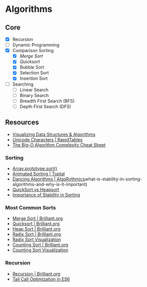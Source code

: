 # Algorithms

## Core
- [X] Recursion
- [ ] Dynamic Programming
- [X] Comparison Sorting
  - [X] *Merge Sort*
  - [X] *Quicksort*
  - [X] Bubble Sort
  - [X] Selection Sort
  - [X] Insertion Sort
- [ ] Searching
  - [ ] Linear Search
  - [ ] Binary Search
  - [ ] Breadth First Search (BFS)
  - [ ] Depth First Search (DFS)

## Resources
- [Visualizing Data Structures & Algorithms](https://visualgo.net/en)
- [Unicode Characters | RapidTables](https://www.rapidtables.com/code/text/unicode-characters.html)
- [The Big-O Algorithm Complexity Cheat Sheet](https://www.bigocheatsheet.com/ "Big O Cheat Sheet")

### Sorting
- [Array.prototype.sort()](https://developer.mozilla.org/en-US/docs/Web/JavaScript/Reference/Global_Objects/Array/sort)
- [Animated Sorting | Toptal](https://www.toptal.com/developers/sorting-algorithms)
- [Dancing Algorithms | AlgoRythmics](https://www.youtube.com/user/AlgoRythmics/videos)what-is-stability-in-sorting-algorithms-and-why-is-it-important)
- [QuickSort vs Heapsort](https://stackoverflow.com/questions/2467751/quicksort-vs-heapsort)
- [Importance of Stability in Sorting](https://stackoverflow.com/questions/1517793/)

### Most Common Sorts
- [Merge Sort | Brilliant.org](https://brilliant.org/wiki/merge/)
- [Quicksort | Brilliant.org](https://brilliant.org/wiki/quick-sort/)
- [Heap Sort | Brilliant.org](https://brilliant.org/wiki/heap-sort/)
- [Radix Sort | Brilliant.org](https://brilliant.org/wiki/radix-sort/ "Non-Comparison Sort")
- [Radix Sort Visualization](https://www.cs.usfca.edu/~galles/visualization/RadixSort.html)
- [Counting Sort | Brilliant.org](https://brilliant.org/wiki/counting-sort/ "Non-Comparison Sort")
- [Counting Sort Visualization](https://www.cs.usfca.edu/~galles/visualization/CountingSort.html)

### Recursion
- [Recursion | Brilliant.org](https://brilliant.org/wiki/recursion-problem-solving/)
- [Tail Call Optimization in ES6](https://2ality.com/2015/06/tail-call-optimization.html)